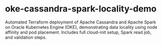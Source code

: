 # oke-cassandra-spark-locality-demo
Automated Terraform deployment of Apache Cassandra and Apache Spark on Oracle Kubernetes Engine (OKE), demonstrating data locality using node affinity and pod placement. Includes full cloud-init setup, Spark read job, and validation steps.
